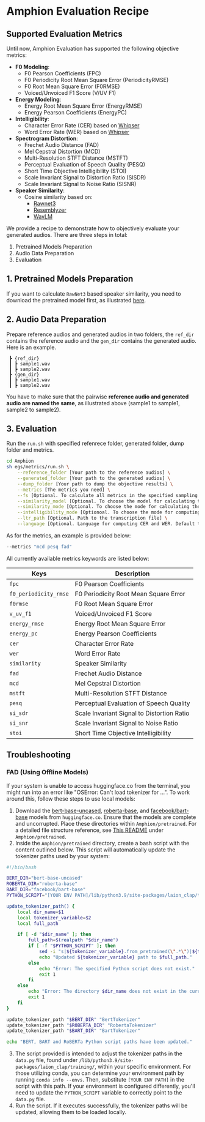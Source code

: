 # Amphion Evaluation Recipe

## Supported Evaluation Metrics

Until now, Amphion Evaluation has supported the following objective metrics:

- **F0 Modeling**:
  - F0 Pearson Coefficients (FPC)
  - F0 Periodicity Root Mean Square Error (PeriodicityRMSE)
  - F0 Root Mean Square Error (F0RMSE)
  - Voiced/Unvoiced F1 Score (V/UV F1)
- **Energy Modeling**:
  - Energy Root Mean Square Error (EnergyRMSE)
  - Energy Pearson Coefficients (EnergyPC)
- **Intelligibility**:
  - Character Error Rate (CER) based on [Whipser](https://github.com/openai/whisper)
  - Word Error Rate (WER) based on [Whipser](https://github.com/openai/whisper)
- **Spectrogram Distortion**:
  - Frechet Audio Distance (FAD)
  - Mel Cepstral Distortion (MCD)
  - Multi-Resolution STFT Distance (MSTFT)
  - Perceptual Evaluation of Speech Quality (PESQ)
  - Short Time Objective Intelligibility (STOI)
  - Scale Invariant Signal to Distortion Ratio (SISDR)
  - Scale Invariant Signal to Noise Ratio (SISNR)
- **Speaker Similarity**:
  - Cosine similarity based on:
    - [Rawnet3](https://github.com/Jungjee/RawNet)
    - [Resemblyzer](https://github.com/resemble-ai/Resemblyzer)
    - [WavLM](https://github.com/microsoft/unilm/tree/master/wavlm)

We provide a recipe to demonstrate how to objectively evaluate your generated audios. There are three steps in total:

1. Pretrained Models Preparation
2. Audio Data Preparation
3. Evaluation

## 1. Pretrained Models Preparation

If you want to calculate `RawNet3` based speaker similarity, you need to download the pretrained model first, as illustrated [here](../../pretrained/README.md).

## 2. Audio Data Preparation

Prepare reference audios and generated audios in two folders, the `ref_dir` contains the reference audio and the `gen_dir` contains the generated audio. Here is an example.

```plaintext
 ┣ {ref_dir}
 ┃ ┣ sample1.wav
 ┃ ┣ sample2.wav
 ┣ {gen_dir}
 ┃ ┣ sample1.wav
 ┃ ┣ sample2.wav
```

You have to make sure that the pairwise **reference audio and generated audio are named the same**, as illustrated above (sample1 to sample1, sample2 to sample2).

## 3. Evaluation

Run the `run.sh` with specified refenrece folder, generated folder, dump folder and metrics.

```bash
cd Amphion
sh egs/metrics/run.sh \
	--reference_folder [Your path to the reference audios] \
	--generated_folder [Your path to the generated audios] \
	--dump_folder [Your path to dump the objective results] \
	--metrics [The metrics you need] \
	--fs [Optional. To calculate all metrics in the specified sampling rate] \
	--similarity_model [Optional. To choose the model for calculating the speaker similarity. Currently "rawnet", "wavlm" and "resemblyzer" are available. Default to "wavlm"] \
	--similarity_mode [Optional. To choose the mode for calculating the speaker similarity. "pairwith" for calculating a series of ground truth / prediction audio pairs to obtain the speaker similarity, and "overall" for computing the average score with all possible pairs between the refernece folder and generated folder. Default to "pairwith"] \
	--intelligibility_mode [Optionoal. To choose the mode for computing CER and WER. "gt_audio" means selecting the recognition content of the reference audio as the target, "gt_content" means using transcription as the target. Default to "gt_audio"] \
	--ltr_path [Optional. Path to the transcription file] \
	--language [Optional. Language for computing CER and WER. Default to "english"]
```

As for the metrics, an example is provided below:

```bash
--metrics "mcd pesq fad"
```

All currently available metrics keywords are listed below:

| Keys                      | Description                                |
| ------------------------- | ------------------------------------------ |
| `fpc`                     | F0 Pearson Coefficients                    |
| `f0_periodicity_rmse`     | F0 Periodicity Root Mean Square Error      |
| `f0rmse`                  | F0 Root Mean Square Error                  |
| `v_uv_f1`                 | Voiced/Unvoiced F1 Score                   |
| `energy_rmse`             | Energy Root Mean Square Error              |
| `energy_pc`               | Energy Pearson Coefficients                |
| `cer`                     | Character Error Rate                       |
| `wer`                     | Word Error Rate                            |
| `similarity`      | Speaker Similarity
| `fad`                     | Frechet Audio Distance                     |
| `mcd`                     | Mel Cepstral Distortion                    |
| `mstft`                   | Multi-Resolution STFT Distance             |
| `pesq`                    | Perceptual Evaluation of Speech Quality    |
| `si_sdr`                  | Scale Invariant Signal to Distortion Ratio |
| `si_snr`                  | Scale Invariant Signal to Noise Ratio      |
| `stoi`                    | Short Time Objective Intelligibility       |



## Troubleshooting
### FAD (Using Offline Models)
If your system is unable to access huggingface.co from the terminal, you might run into an error like "OSError: Can't load tokenizer for ...". To work around this, follow these steps to use local models:

1. Download the [bert-base-uncased](https://huggingface.co/bert-base-uncased), [roberta-base](https://huggingface.co/roberta-base), and [facebook/bart-base](https://huggingface.co/facebook/bart-base) models from `huggingface.co`. Ensure that the models are complete and uncorrupted. Place these directories within `Amphion/pretrained`. For a detailed file structure reference, see [This README](../../pretrained/README.md#optional-model-dependencies-for-evaluation) under `Amphion/pretrained`.
2. Inside the `Amphion/pretrained` directory, create a bash script with the content outlined below. This script will automatically update the tokenizer paths used by your system:
  ```bash
  #!/bin/bash

  BERT_DIR="bert-base-uncased"
  ROBERTA_DIR="roberta-base"
  BART_DIR="facebook/bart-base"
  PYTHON_SCRIPT="[YOUR ENV PATH]/lib/python3.9/site-packages/laion_clap/training/data.py"

  update_tokenizer_path() {
      local dir_name=$1
      local tokenizer_variable=$2
      local full_path

      if [ -d "$dir_name" ]; then
          full_path=$(realpath "$dir_name")
          if [ -f "$PYTHON_SCRIPT" ]; then
              sed -i "s|${tokenizer_variable}.from_pretrained(\".*\")|${tokenizer_variable}.from_pretrained(\"$full_path\")|" "$PYTHON_SCRIPT"
              echo "Updated ${tokenizer_variable} path to $full_path."
          else
              echo "Error: The specified Python script does not exist."
              exit 1
          fi
      else
          echo "Error: The directory $dir_name does not exist in the current directory."
          exit 1
      fi
  }

  update_tokenizer_path "$BERT_DIR" "BertTokenizer"
  update_tokenizer_path "$ROBERTA_DIR" "RobertaTokenizer"
  update_tokenizer_path "$BART_DIR" "BartTokenizer"

  echo "BERT, BART and RoBERTa Python script paths have been updated."

  ```

3. The script provided is intended to adjust the tokenizer paths in the `data.py` file, found under `/lib/python3.9/site-packages/laion_clap/training/`, within your specific environment. For those utilizing conda, you can determine your environment path by running `conda info --envs`. Then, substitute `[YOUR ENV PATH]` in the script with this path. If your environment is configured differently, you'll need to update the `PYTHON_SCRIPT` variable to correctly point to the `data.py` file.
4. Run the script. If it executes successfully, the tokenizer paths will be updated, allowing them to be loaded locally.
